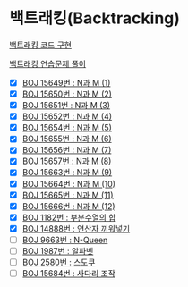 # 백트래킹(Backtracking)

[백트래킹 코드 구현](https://github.com/EliteZer0/algorithm-concepts-study/tree/main/Backtracking/Backtracking_Implement)

[백트래킹 연습문제 풀이](https://github.com/EliteZer0/algorithm-concepts-study/tree/main/Backtracking/Backtracking_Practice)

- [x] [BOJ 15649번 : N과 M (1)](https://www.acmicpc.net/problem/15649)
- [x] [BOJ 15650번 : N과 M (2)](https://www.acmicpc.net/problem/15650)
- [x] [BOJ 15651번 : N과 M (3)](https://www.acmicpc.net/problem/15651)
- [x] [BOJ 15652번 : N과 M (4)](https://www.acmicpc.net/problem/15652)
- [x] [BOJ 15654번 : N과 M (5)](https://www.acmicpc.net/problem/15654)
- [x] [BOJ 15655번 : N과 M (6)](https://www.acmicpc.net/problem/15655)
- [x] [BOJ 15656번 : N과 M (7)](https://www.acmicpc.net/problem/15656)
- [x] [BOJ 15657번 : N과 M (8)](https://www.acmicpc.net/problem/15657)
- [x] [BOJ 15663번 : N과 M (9)](https://www.acmicpc.net/problem/15663)
- [x] [BOJ 15664번 : N과 M (10)](https://www.acmicpc.net/problem/15664)
- [x] [BOJ 15665번 : N과 M (11)](https://www.acmicpc.net/problem/15665)
- [x] [BOJ 15666번 : N과 M (12)](https://www.acmicpc.net/problem/15666)
- [x] [BOJ 1182번 : 부분수열의 합](https://www.acmicpc.net/problem/1182)
- [x] [BOJ 14888번 : 연산자 끼워넣기](https://www.acmicpc.net/problem/14888)
- [ ] [BOJ 9663번 : N-Queen](https://www.acmicpc.net/problem/9663)
- [ ] [BOJ 1987번 : 알파벳](https://www.acmicpc.net/problem/1987)
- [ ] [BOJ 2580번 : 스도쿠](https://www.acmicpc.net/problem/2580)
- [ ] [BOJ 15684번 : 사다리 조작](https://www.acmicpc.net/problem/15684)
